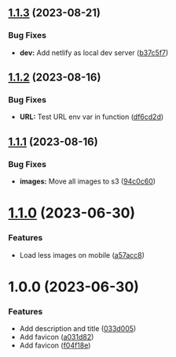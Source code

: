 ## [1.1.3](https://github.com/technologiestiftung/ki-portrait/compare/v1.1.2...v1.1.3) (2023-08-21)


### Bug Fixes

* **dev:** Add netlify as local dev server ([b37c5f7](https://github.com/technologiestiftung/ki-portrait/commit/b37c5f7223b9f8f9ee869c8e9fe2a487b288d094))

## [1.1.2](https://github.com/technologiestiftung/ki-portrait/compare/v1.1.1...v1.1.2) (2023-08-16)


### Bug Fixes

* **URL:** Test URL env var in function ([df6cd2d](https://github.com/technologiestiftung/ki-portrait/commit/df6cd2d6c5ee064db9bc8ab50b659255ac8c6547))

## [1.1.1](https://github.com/technologiestiftung/ki-portrait/compare/v1.1.0...v1.1.1) (2023-08-16)


### Bug Fixes

* **images:** Move all images to s3 ([94c0c60](https://github.com/technologiestiftung/ki-portrait/commit/94c0c60fb65c744cf537c9b65b092251debb377f))

# [1.1.0](https://github.com/technologiestiftung/ki-portrait/compare/v1.0.0...v1.1.0) (2023-06-30)


### Features

* Load less images on mobile ([a57acc8](https://github.com/technologiestiftung/ki-portrait/commit/a57acc82966a9848309c442c6fbde68479982f2a))

# 1.0.0 (2023-06-30)


### Features

* Add description and title ([033d005](https://github.com/technologiestiftung/ki-portrait/commit/033d0055a5c2c54a0a27aef7e9af8d60cb382e98))
* Add favicon ([a031d82](https://github.com/technologiestiftung/ki-portrait/commit/a031d82641ee2065bd7cecbf0f47b0d3d0e39f3e))
* Add favicon ([f04f18e](https://github.com/technologiestiftung/ki-portrait/commit/f04f18e05b790f9135c5bab40331b7acdb20e60f))
